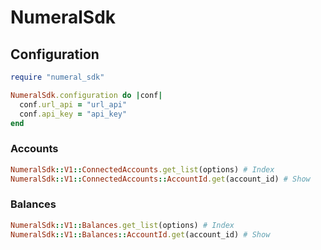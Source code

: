 # NumeralSdk

## Configuration
```rb
require "numeral_sdk"

NumeralSdk.configuration do |conf|
  conf.url_api = "url_api"
  conf.api_key = "api_key"
end
```

### Accounts
```rb
NumeralSdk::V1::ConnectedAccounts.get_list(options) # Index
NumeralSdk::V1::ConnectedAccounts::AccountId.get(account_id) # Show
```
### Balances
```rb
NumeralSdk::V1::Balances.get_list(options) # Index
NumeralSdk::V1::Balances::AccountId.get(account_id) # Show
```

